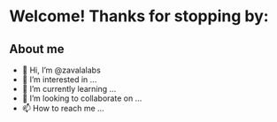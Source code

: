 # Welcome! Thanks for stopping by:
## About me
- 👋 Hi, I’m @zavalalabs
- 👀 I’m interested in ...
- 🌱 I’m currently learning ...
- 💞️ I’m looking to collaborate on ...
- 📫 How to reach me ...

<!---
zavalalabs/zavalalabs is a ✨ special ✨ repository because its `README.md` (this file) appears on your GitHub profile.
You can click the Preview link to take a look at your changes.
--->

